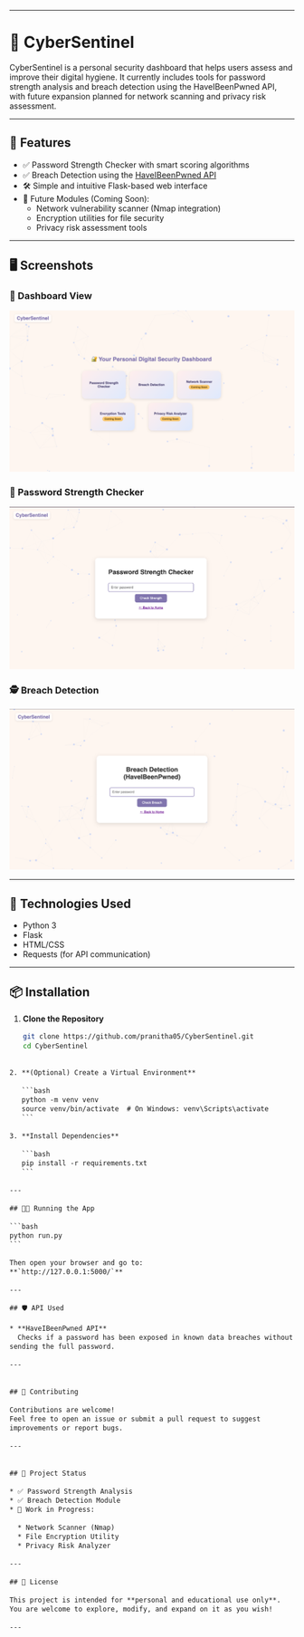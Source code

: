 
---


# 🔐 CyberSentinel

CyberSentinel is a personal security dashboard that helps users assess and improve their digital hygiene. It currently includes tools for password strength analysis and breach detection using the HaveIBeenPwned API, with future expansion planned for network scanning and privacy risk assessment.

---

## 🚀 Features

- ✅ Password Strength Checker with smart scoring algorithms  
- ✅ Breach Detection using the [HaveIBeenPwned API](https://haveibeenpwned.com/API)  
- 🛠️ Simple and intuitive Flask-based web interface  
- 🧭 Future Modules (Coming Soon):
  - Network vulnerability scanner (Nmap integration)
  - Encryption utilities for file security
  - Privacy risk assessment tools

---

## 🖥️ Screenshots

### 🧩 Dashboard View
![Dashboard Screenshot](images/dasboard.png)

### 🔐 Password Strength Checker
![Password Strength](images/passwordchecker.png)

### 🕵️ Breach Detection
![Breach Detection](images/breachdetection.png)

---

## 🧪 Technologies Used

- Python 3  
- Flask  
- HTML/CSS  
- Requests (for API communication)

---

## 📦 Installation

1. **Clone the Repository**

   ```bash
   git clone https://github.com/pranitha05/CyberSentinel.git
   cd CyberSentinel
````

2. **(Optional) Create a Virtual Environment**

   ```bash
   python -m venv venv
   source venv/bin/activate  # On Windows: venv\Scripts\activate
   ```

3. **Install Dependencies**

   ```bash
   pip install -r requirements.txt
   ```

---

## 🧑‍💻 Running the App

```bash
python run.py
```

Then open your browser and go to:
**`http://127.0.0.1:5000/`**

---

## 🛡️ API Used

* **HaveIBeenPwned API**
  Checks if a password has been exposed in known data breaches without sending the full password.

---


## 🤝 Contributing

Contributions are welcome!
Feel free to open an issue or submit a pull request to suggest improvements or report bugs.

---


## 📌 Project Status

* ✅ Password Strength Analysis
* ✅ Breach Detection Module
* 🔄 Work in Progress:

  * Network Scanner (Nmap)
  * File Encryption Utility
  * Privacy Risk Analyzer

---

## 📄 License

This project is intended for **personal and educational use only**.
You are welcome to explore, modify, and expand on it as you wish!

---



